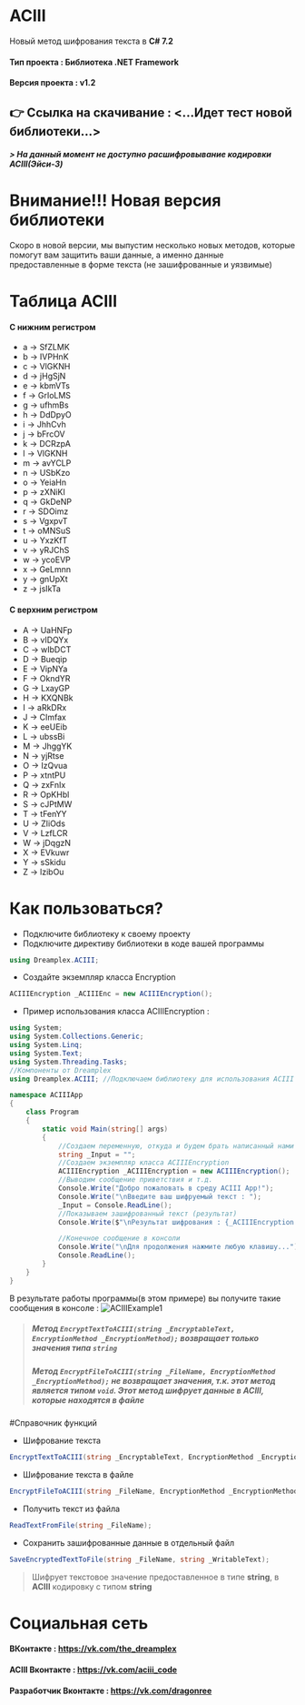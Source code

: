 # ACIII
Новый метод шифрования текста в **С# 7.2**
#### Тип проекта : Библиотека .NET Framework
#### Версия проекта : v1.2
## :point_right: Ссылка на скачивание : **<...Идет тест новой библиотеки...>**
##### > На данный момент не доступно расшифровывание кодировки ACIII(Эйси-3)

# Внимание!!! Новая версия библиотеки
Скоро в новой версии, мы выпустим несколько новых методов, которые помогут вам защитить ваши данные, а именно данные предоставленные в форме текста (не зашифрованные и уязвимые)

# Таблица ACIII
#### С нижним регистром
- a -> SfZLMK
- b -> IVPHnK
- c -> VlGKNH
- d -> jHgSjN
- e -> kbmVTs
- f -> GrIoLMS
- g -> ufhmBs
- h -> DdDpyO
- i -> JhhCvh
- j -> bFrcOV
- k -> DCRzpA
- l -> VlGKNH
- m -> avYCLP
- n -> USbKzo
- o -> YeiaHn
- p -> zXNiKI
- q -> GkDeNP
- r -> SDOimz
- s -> VgxpvT
- t -> oMNSuS
- u -> YxzKfT
- v -> yRJChS
- w -> ycoEVP
- x -> GeLmnn
- y -> gnUpXt
- z -> jsIkTa
#### С верхним регистром
- A -> UaHNFp
- B -> vIDQYx
- C -> wIbDCT
- D -> Bueqip
- E -> VipNYa
- F -> OkndYR
- G -> LxayGP
- H -> KXQNBk
- I -> aRkDRx
- J -> CImfax
- K -> eeUEib
- L -> ubssBi
- M -> JhggYK
- N -> yjRtse
- O -> IzQvua
- P -> xtntPU
- Q -> zxFnIx
- R -> OpKHbl
- S -> cJPtMW
- T -> tFenYY
- U -> ZIiOds
- V -> LzfLCR
- W -> jDqgzN
- X -> EVkuwr
- Y -> sSkidu
- Z -> lzibOu

# Как пользоваться?
- Подключите библиотеку к своему проекту
- Подключите директиву библиотеки в коде вашей программы
```c#
using Dreamplex.ACIII;
```
- Создайте экземпляр класса Encryption
```c#
ACIIIEncryption _ACIIIEnc = new ACIIIEncryption();
```
- Пример использования класса ACIIIEncryption :
```c#
using System;
using System.Collections.Generic;
using System.Linq;
using System.Text;
using System.Threading.Tasks;
//Компоненты от Dreamplex
using Dreamplex.ACIII; //Подключаем библиотеку для использования ACIII шифрования

namespace ACIIIApp
{
    class Program
    {
        static void Main(string[] args)
        {
            //Создаем переменную, откуда и будем брать написанный нами текст
            string _Input = "";
            //Создаем экземпляр класса ACIIIEncryption
            ACIIIEncryption _ACIIIEncryption = new ACIIIEncryption();
            //Выводим сообщение приветствия и т.д.
            Console.Write("Добро пожаловать в среду ACIII App!");
            Console.Write("\nВведите ваш шифруемый текст : ");
            _Input = Console.ReadLine();
            //Показываем зашифрованный текст (результат)
            Console.Write($"\nРезультат шифрования : {_ACIIIEncryption.EncryptTextToACIII(_Input, ACIIIEncryption.EncryptionModule.ACIIIModule)}" );

            //Конечное сообщение в консоли
            Console.Write("\nДля продолжения нажмите любую клавишу...");
            Console.ReadLine();
        }
    }
}

```
В результате работы программы(в этом примере) вы получите такие сообщения в консоле : 
![ACIIIExample1](https://downloader.disk.yandex.ru/preview/763b776d78efc125d2d7790482af7aefbf6e9d6dce99daa85c1f8275014289dc/5cf317cd/zIvvq_bS8cgR_88wdRL7Z-KmKAsagD6NXWjENJMociY4zYOqkyY8EAv9LFTsbpeDBbgDs7JOlQY1EmrvsPIC6A%3D%3D?uid=0&filename=ACIIIExample1.png&disposition=inline&hash=&limit=0&content_type=image%2Fpng&tknv=v2&size=2048x2048 "Пример работы шифрования ACIII")
> ##### Метод `EncryptTextToACIII(string _EncryptableText, EncryptionMethod _EncryptionMethod);` возвращает только значения типа `string`
> ##### Метод `EncryptFileToACIII(string _FileName, EncryptionMethod _EncryptionMethod);` не возвращает значения, т.к. этот метод является типом `void`. Этот метод шифрует данные в ACIII, которые находятся в файле

#Справочник функций
>
- Шифрование текста
```c#
EncryptTextToACIII(string _EncryptableText, EncryptionMethod _EncryptionMethod);
```
- Шифрование текста в файле
```c#
EncryptFileToACIII(string _FileName, EncryptionMethod _EncryptionMethod);
```
- Получить текст из файла
```c#
ReadTextFromFile(string _FileName);
```
- Сохранить зашифрованные данные в отдельный файл
```c#
SaveEncryptedTextToFile(string _FileName, string _WritableText);
```

> Шифрует текстовое значение предоставленное в типе **string**, в **ACIII** кодировку с типом **string**

# Социальная сеть
#### ВКонтакте : **https://vk.com/the_dreamplex**
#### ACIII Вконтакте : **https://vk.com/aciii_code**
#### Разработчик Вконтакте : **https://vk.com/dragonree**
